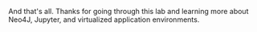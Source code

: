 And that's all. Thanks for going through this lab and learning more about Neo4J, Jupyter, and virtualized application environments.
